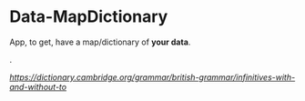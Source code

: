 # Data-MapDictionary

App, to get, have a map/dictionary of **your data**.

.

*https://dictionary.cambridge.org/grammar/british-grammar/infinitives-with-and-without-to*